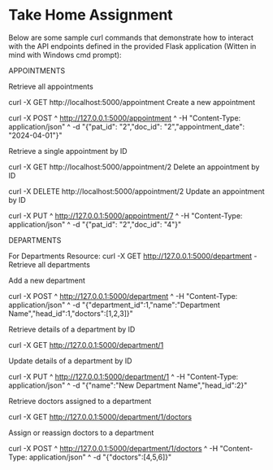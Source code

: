 # Take Home Assignment

Below are some sample curl commands that demonstrate how to interact with the API endpoints defined in the provided Flask application (Witten in mind with Windows cmd prompt):

APPOINTMENTS

Retrieve all appointments

curl -X GET http://localhost:5000/appointment
Create a new appointment

curl -X POST ^
  http://127.0.0.1:5000/appointment ^
  -H "Content-Type: application/json" ^
  -d "{\"pat_id\": \"2\",\"doc_id\": \"2\",\"appointment_date\": \"2024-04-01\"}"

Retrieve a single appointment by ID

curl -X GET http://localhost:5000/appointment/2
Delete an appointment by ID

curl -X DELETE http://localhost:5000/appointment/2
Update an appointment by ID

curl -X PUT ^  http://127.0.0.1:5000/appointment/7 ^  -H "Content-Type: application/json" ^  -d "{\"pat_id\": \"2\",\"doc_id\": \"4\"}"

DEPARTMENTS

For Departments Resource:
curl -X GET http://127.0.0.1:5000/department - Retrieve all departments


Add a new department


curl -X POST ^
  http://127.0.0.1:5000/department ^
  -H "Content-Type: application/json" ^
  -d "{\"department_id\":1,\"name\":\"Department Name\",\"head_id\":1,\"doctors\":[1,2,3]}"



Retrieve details of a department by ID


curl -X GET http://127.0.0.1:5000/department/1

Update details of a department by ID


curl -X PUT ^
  http://127.0.0.1:5000/department/1 ^
  -H "Content-Type: application/json" ^
  -d "{\"name\":\"New Department Name\",\"head_id\":2}"




Retrieve doctors assigned to a department


curl -X GET http://127.0.0.1:5000/department/1/doctors

Assign or reassign doctors to a department


curl -X POST ^
  http://127.0.0.1:5000/department/1/doctors ^
  -H "Content-Type: application/json" ^
  -d "{\"doctors\":[4,5,6]}"




